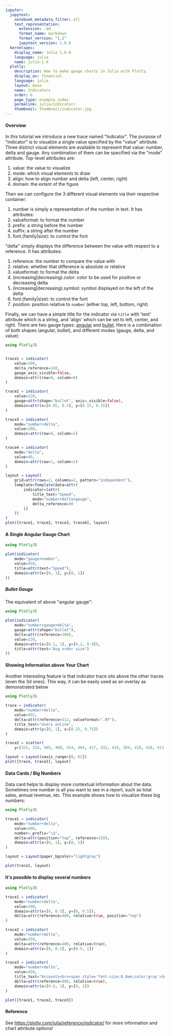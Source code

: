 ```yaml
---
jupyter:
  jupytext:
    notebook_metadata_filter: all
    text_representation:
      extension: .md
      format_name: markdown
      format_version: "1.2"
      jupytext_version: 1.6.0
  kernelspec:
    display_name: Julia 1.6.0
    language: julia
    name: julia-1.6
  plotly:
    description: How to make gauge charts in Julia with Plotly.
    display_as: financial
    language: julia
    layout: base
    name: Indicators
    order: 6
    page_type: example_index
    permalink: julia/indicator/
    thumbnail: thumbnail/indicator.jpg
---
```


#### Overview

In this tutorial we introduce a new trace named "Indicator". The purpose of "indicator" is to visualize a single value specified by the "value" attribute.
Three distinct visual elements are available to represent that value: number, delta and gauge. Any combination of them can be specified via the "mode" attribute.
Top-level attributes are:

1. value: the value to visualize
1. mode: which visual elements to draw
1. align: how to align number and delta (left, center, right)
1. domain: the extent of the figure


Then we can configure the 3 different visual elements via their respective container:

1. number is simply a representation of the number in text. It has attributes:
1. valueformat: to format the number
1. prefix: a string before the number
1. suffix: a string after the number
1. font.(family|size): to control the font

"delta" simply displays the difference between the value with respect to a reference. It has attributes:

1. reference: the number to compare the value with
1. relative: whether that difference is absolute or relative
1. valueformat: to format the delta
1. (increasing|decreasing).color: color to be used for positive or decreasing delta
1. (increasing|decreasing).symbol: symbol displayed on the left of the delta
1. font.(family|size): to control the font
1. position: position relative to `number` (either top, left, bottom, right)

Finally, we can have a simple title for the indicator via `title` with 'text' attribute which is a string, and 'align' which can be set to left, center, and right.
There are two gauge types: [angular](https://plotly.com/julia/gauge-charts/) and [bullet](https://plotly.com/julia/bullet-charts/). Here is a combination of both shapes (angular, bullet), and different modes (gauge, delta, and value):

```julia
using PlotlyJS


trace1 = indicator(
    value=200,
    delta_reference=160,
    gauge_axis_visible=false,
    domain=attr(row=0, column=0)
)

trace2 = indicator(
    value=120,
    gauge=attr(shape="bullet", axis=_visible=false),
    domain=attr(x=[0.05, 0.5], y=[0.15, 0.35])
)

trace3 = indicator(
    mode="number+delta",
    value=300,
    domain=attr(row=0, column=1)
)

trace4 = indicator(
    mode="delta",
    value=40,
    domain=attr(row=1, column=1)
)

layout = Layout(
    grid=attr(rows=2, columns=2, pattern="independent"),
    template=Template(data=attr(
        indicator=[attr(
            title_text="Speed",
            mode="number+delta+gauge",
            delta_reference=90
        )]
    ))
)
plot([trace1, trace2, trace3, trace4], layout)
```

#### A Single Angular Gauge Chart

```julia
using PlotlyJS

plot(indicator(
    mode="gauge+number",
    value=450,
    title=attr(text="Speed"),
    domain=attr(x=[0, 1], y=[0, 1])
))
```

##### Bullet Gauge

The equivalent of above "angular gauge":

```julia
using PlotlyJS

plot(indicator(
    mode="number+gauge+delta",
    gauge=attr(shape="bullet"),
    delta=attr(reference=300),
    value=220,
    domain=attr(x=[0.1, 1], y=[0.2, 0.9]),
    title=attr(text="Avg order size")
))

```

#### Showing Information above Your Chart

Another interesting feature is that indicator trace sits above the other traces (even the 3d ones). This way, it can be easily used as an overlay as demonstrated below

```julia
using PlotlyJS

trace = indicator(
    mode="number+delta",
    value=492,
    delta=attr(reference=512, valueformat=".0f"),
    title_text="Users online",
    domain=attr(y=[0, 1], x=[0.25, 0.75])
)

trace2 = scatter(
    y=[325, 324, 405, 400, 424, 404, 417, 432, 419, 394, 410, 426, 413, 419, 404, 408, 401, 377, 368, 361, 356, 359, 375, 397, 394, 418, 437, 450, 430, 442, 424, 443, 420, 418, 423, 423, 426, 440, 437, 436, 447, 460, 478, 472, 450, 456, 436, 418, 429, 412, 429, 442, 464, 447, 434, 457, 474, 480, 499, 497, 480, 502, 512, 492])

layout = Layout(xaxis_range=[0, 62])
plot([trace, trace2], layout)
```

#### Data Cards / Big Numbers

Data card helps to display more contextual information about the data. Sometimes one number is all you want to see in a report, such as total sales, annual revenue, etc. This example shows how to visualize these big numbers:

```julia
using PlotlyJS

trace1 = indicator(
    mode="number+delta",
    value=400,
    number=_prefix="\$",
    delta=attr(position="top", reference=320),
    domain=attr(x=[0, 1], y=[0, 1])
)

layout = Layout(paper_bgcolor="lightgray")

plot(trace1, layout)
```

#### It's possible to display several numbers

```julia
using PlotlyJS

trace1 = indicator(
    mode="number+delta",
    value=200,
    domain=attr(x=[0, 0.5], y=[0, 0.5]),
    delta=attr(reference=400, relative=true, position="top")
)

trace2 = indicator(
    mode="number+delta",
    value=350,
    delta=attr(reference=400, relative=true),
    domain=attr(x=[0, 0.5], y=[0.5, 1])
)

trace3 = indicator(
    mode="number+delta",
    value=450,
    title_text="Accounts<br><span style='font-size:0.8em;color:gray'>Subtitle</span><br><span style='font-size:0.8em;color:gray'>Subsubtitle</span>",
    delta=attr(reference=400, relative=true),
    domain=attr(x=[0.6, 1], y=[0, 1])
)

plot([trace1, trace2, trace3])
```

#### Reference

See https://plotly.com/julia/reference/indicator/ for more information and chart attribute options!
